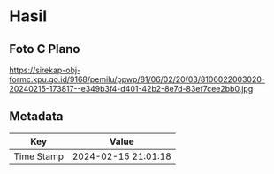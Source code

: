 # Hasil

## Foto C Plano

https://sirekap-obj-formc.kpu.go.id/9168/pemilu/ppwp/81/06/02/20/03/8106022003020-20240215-173817--e349b3f4-d401-42b2-8e7d-83ef7cee2bb0.jpg


## Metadata

| Key        | Value               |
| ---------- | ------------------- |
| Time Stamp | 2024-02-15 21:01:18 |



